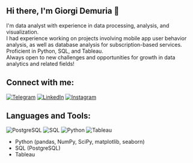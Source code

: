 ## Hi there, I'm Giorgi Demuria 👋

I'm data analyst with experience in data processing, analysis, and visualization.\
I had experience working on projects involving mobile app user behavior analysis, as well as database analysis for subscription-based services.\
Proficient in Python, SQL, and Tableau.\
Always open to new challenges and opportunities for growth in data analytics and related fields!

## Connect with me:
[![Telegram][1]][2] [![LinkedIn][3]][4] [![Instagram][5]][6]

## Languages and Tools:
![PostgreSQL][7] ![SQL][8] ![Python][9] ![Tableau][10]
* Python (pandas, NumPy, SciPy, matplotlib, seaborn)
* SQL (PostgreSQL)
* Tableau
<!--
**DemuriaGT/DemuriaGT** is a ✨ _special_ ✨ repository because its `README.md` (this file) appears on your GitHub profile.

Here are some ideas to get you started:

- 🔭 I’m currently working on ...
- 🌱 I’m currently learning ...
- 👯 I’m looking to collaborate on ...
- 🤔 I’m looking for help with ...
- 💬 Ask me about ...
- 📫 How to reach me: ...
- 😄 Pronouns: ...
- ⚡ Fun fact: ...
-->

<!-- Ссылки на иконки -->
[1]: https://img.shields.io/badge/Telegram-2CA5E0?style=for-the-badge&logo=telegram&logoColor=white
[2]: https://t.me/demuriagt
[3]: https://img.shields.io/badge/LinkedIn-blue?style=for-the-badge&logo=linkedin&logoColor=white
[4]: https://www.linkedin.com/in/giorgi-demuria-316804273/
[5]: https://img.shields.io/badge/Instagram-red?style=for-the-badge&logo=instagram&logoColor=white
[6]: https://instagram.com/demuriagt
[7]: https://img.shields.io/badge/PostgreSQL-336791?style=for-the-badge&logo=postgresql&logoColor=white
[8]: https://img.shields.io/badge/-SQL-000?&logo=MySQL&logoColor=4479A1
[9]: https://img.shields.io/badge/python-3670A0?style=for-the-badge&logo=python&logoColor=ffdd54
[10]: https://img.shields.io/badge/Tableau-blue?style=for-the-badge&logo=linkedin&logoColor=white
